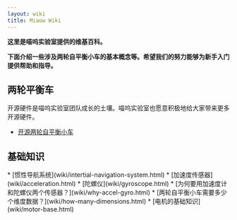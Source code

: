 ```yaml
---
layout: wiki
title: Miaow Wiki
---
```


<div class="jumbotron">
<b>
    <p class="lead">这里是喵呜实验室提供的维基百科。</p>
    <p class="lead">下面介绍一些涉及两轮自平衡小车的基本概念等。希望我们的努力能够为新手入门提供帮助和指导。 </p>
</b>
</div>

<h2 id="self-balanced">两轮平衡车</h2>
<p>开源硬件是喵呜实验室团队成长的土壤。喵呜实验室也愿意积极地给大家带来更多开源硬件。</p>


* [开源两轮自平衡小车](wiki/open-source-self-balanced.html)

<h2 id="basic-knowledge">基础知识</h2>
* [惯性导航系统](wiki/intertial-navigation-system.html)
* [加速度传感器](wiki/acceleration.html)
* [陀螺仪](wiki/gyroscope.html)
* [为何要用加速度计和陀螺仪两个传感器？](wiki/why-accel-gyro.html)
* [两轮自平衡小车需要多少个维度数据？](wiki/how-many-dimensions.html)
* [电机的基础知识](wiki/motor-base.html)

